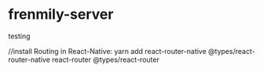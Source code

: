 # frenmily-server
testing

//install Routing in React-Native:
yarn add react-router-native @types/react-router-native react-router @types/react-router